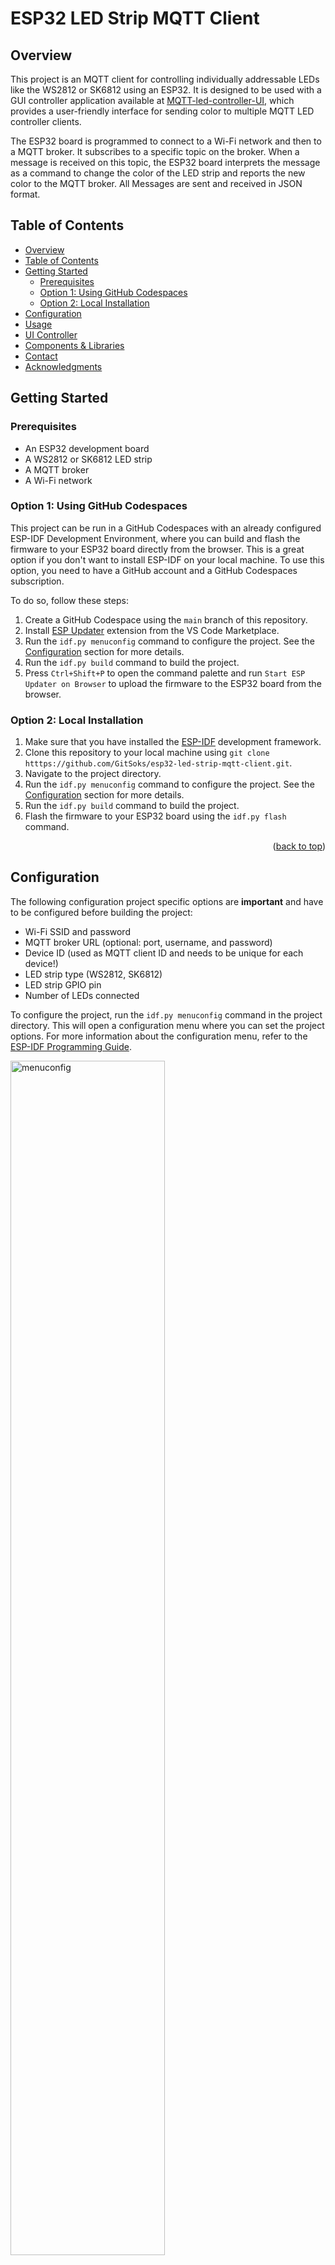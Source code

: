 # ESP32 LED Strip MQTT Client

## Overview
This project is an MQTT client for controlling individually addressable LEDs like the WS2812 or SK6812 using an ESP32. 
It is designed to be used with a GUI controller application available at [MQTT-led-controller-UI,](https://github.com/GitSoks/mqtt-led-controller-ui) which provides a user-friendly interface for sending color to multiple MQTT LED controller clients.

The ESP32 board is programmed to connect to a Wi-Fi network and then to a MQTT broker. It subscribes to a specific topic on the broker. When a message is received on this topic, the ESP32 board interprets the message as a command to change the color of the LED strip and reports the new color to the MQTT broker. All Messages are sent and received in JSON format.

## Table of Contents
- [Overview](#overview)
- [Table of Contents](#table-of-contents)
- [Getting Started](#getting-started)
  - [Prerequisites](#prerequisites)
  - [Option 1: Using GitHub Codespaces](#option-1-using-github-codespaces)
  - [Option 2: Local Installation](#option-2-local-installation)
- [Configuration](#configuration)
- [Usage](#usage)
- [UI Controller](#ui-controller)
- [Components & Libraries](#components--libraries)
- [Contact](#contact)
- [Acknowledgments](#acknowledgments)


## Getting Started

### Prerequisites
- An ESP32 development board
- A WS2812 or SK6812 LED strip
- A MQTT broker
- A Wi-Fi network

### Option 1: Using GitHub Codespaces
This project can be run in a GitHub Codespaces with an already configured ESP-IDF Development Environment, where you can build and flash the firmware to your ESP32 board directly from the browser. This is a great option if you don't want to install ESP-IDF on your local machine. To use this option, you need to have a GitHub account and a GitHub Codespaces subscription.

To do so, follow these steps:
1. Create a GitHub Codespace using the `main` branch of this repository.
2. Install [ESP Updater](https://marketplace.visualstudio.com/items?itemName=masuidrive.vsc-esp-updater) extension from the VS Code Marketplace.
4. Run the `idf.py menuconfig` command to configure the project. See the [Configuration](#configuration) section for more details.
5. Run the `idf.py build` command to build the project.
6. Press `Ctrl+Shift+P` to open the command palette and run `Start ESP Updater on Browser` to upload the firmware to the ESP32 board from the browser.


### Option 2: Local Installation
1. Make sure that you have installed the [ESP-IDF](https://docs.espressif.com/projects/esp-idf/en/latest/esp32/get-started/index.html) development framework.
2. Clone this repository to your local machine using `git clone htttps://github.com/GitSoks/esp32-led-strip-mqtt-client.git`.
3. Navigate to the project directory.
4. Run the `idf.py menuconfig` command to configure the project. See the [Configuration](#configuration) section for more details.
5. Run the `idf.py build` command to build the project.
6. Flash the firmware to your ESP32 board using the `idf.py flash` command.

<p align="right">(<a href="#readme-top">back to top</a>)</p>

## Configuration
The following configuration project specific options are **important** and have to be configured before building the project:

- Wi-Fi SSID and password
- MQTT broker URL (optional: port, username, and password)
- Device ID (used as MQTT client ID and needs to be unique for each device!)
- LED strip type (WS2812, SK6812)
- LED strip GPIO pin
- Number of LEDs connected

To configure the project, run the `idf.py menuconfig` command in the project directory. This will open a configuration menu where you can set the project options. For more information about the configuration menu, refer to the [ESP-IDF Programming Guide](https://docs.espressif.com/projects/esp-idf/en/latest/esp32/api-reference/kconfig.html?highlight=menu).

<img src="media/menuconfig.png" alt="menuconfig" width="70%">

<p align="right">(<a href="#readme-top">back to top</a>)</p>

## Usage

This project was build to be used with the [GUI Controller](#gui-controller) shown below. However, it can also be used with any other MQTT client.

The MQTT client subscribes to the `MQTT_TOPIC_MAIN` topic defined in `main/mqtt_handler.c`. When a message is received on this topic, the LED strip controller changes the color of the LED strip accordingly.

To use the project, power on the ESP32 board and connect it to the same network as the MQTT broker. Send a message to the `MQTT_TOPIC_MAIN/DEVICE_ID/cmd` topic with the desired color. 
The state of the LED strip is published to the `MQTT_TOPIC_MAIN/DEVICE_ID/state` topic.

The message is expected to be in the following format JSON format for both the command and the state topics. The `device-id` field is used to identify the device and must be unique for each device. The `lights` field contains the color of each LED in the LED strip. The keys of the `lights` object are the LED indices and the values are objects containing the red, green, and blue values of the LED. The LED indices start at 0 and end at the number of LEDs minus 1.

The following message will set the color of LED 0 to white, LED1 to blue, and LED10 to green.
```
{
  "device-id": "my-device",
  "lights": {
    "0": {
      "red": 255,
      "green": 255,
      "blue": 255
    },
    "10": {
      "red": 0,
      "green": 255,
      "blue": 0
    },
    "1": {
      "red": 0,
      "green": 0,
      "blue": 255
    }
  }
}
````

For debugging and testing purposes, I recommend using [MQTT Explorer](https://mqtt-explorer.com/) to send messages to the MQTT broker. This tool allows you to easily send messages to the broker and to monitor the messages received by the broker.

<p align="right">(<a href="#readme-top">back to top</a>)</p>

## UI Controller

This project can be controlled using a UI application available at [MQTT-led-controller-UI](https://github.com/GitSoks/mqtt-led-controller-ui). This application provides a user-friendly interface for sending color commands to the MQTT broker.

1. Refer to the [MQTT-led-controller-UI](https://github.com/GitSoks/mqtt-led-controller-ui) repository for instructions on how to run the GUI application.
2. In the application, enter the details of your MQTT broker and the topic (`MQTT_TOPIC_MAIN`) that the ESP32 board is subscribed to.
3. Use the color picker to select a color. The application will send a message to the MQTT broker with the selected color, and the ESP32 board will change the color of the LED strip accordingly.

Please refer to the [MQTT-led-controller-UI](https://github.com/GitSoks/mqtt-led-controller-ui) repository for more details about the GUI application.
<p align="right">(<a href="#readme-top">back to top</a>)</p>

## Components & Libraries
The project uses the `espressif__led_strip` component from the `managed_components` directory. This component provides a driver for addressable LEDs like WS2812. It supports both RMT and SPI backends, and it has various configuration options such as the number of LEDs, the LED pixel format, and the LED model. More information about this component can be found in the espressif__led_strip README.md file.

<p align="right">(<a href="#readme-top">back to top</a>)</p>

## Contact
David - [GitSoks on GitHub](Github.com/GitSoks)

Project Link: [https://github.com/github_username/repo_name](https://github.com/GitSoks/esp32-led-strip-mqtt-client)


<p align="right">(<a href="#readme-top">back to top</a>)</p>



## Acknowledgments & Resources
Here are some resources that I found helpful while working on this project:

* [ESP-IDF Programming Guide](https://docs.espressif.com/projects/esp-idf/en/latest/esp32/index.html)
* [ESP-IDF Components](https://docs.espressif.com/projects/esp-idf/en/latest/esp32/api-reference/index.html)
* [MQTT Protocol Specification](https://docs.oasis-open.org/mqtt/mqtt/v5.0/os/mqtt-v5.0-os.html)
* [WS2812 Datasheet](https://cdn-shop.adafruit.com/datasheets/WS2812.pdf)
* [ESP-IDF in Codespaces by masuidrive](https://github.com/masuidrive/esp-idf-codespaces)
* [MQTT Explorer](https://mqtt-explorer.com/)


<p align="right">(<a href="#readme-top">back to top</a>)</p>

